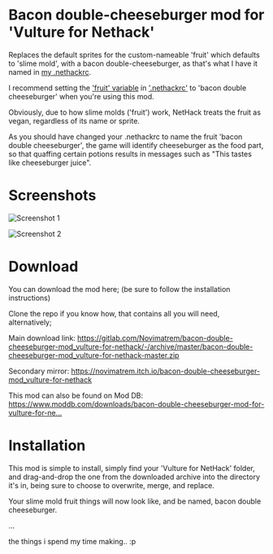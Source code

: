 # Bacon double-cheeseburger mod for 'Vulture for Nethack'

Replaces the default sprites for the custom-nameable 'fruit' which defaults to 'slime mold', with a bacon double-cheeseburger, as that's what I have it named in [my .nethackrc](https://novimatrem.gitlab.io/nethackrc).

I recommend setting the ['fruit' variable](https://nethackwiki.com/wiki/Options#fruit) in ['.nethackrc'](https://nethackwiki.com/wiki/Options) to 'bacon double cheeseburger' when you're using this mod.

Obviously, due to how slime molds ('fruit') work, NetHack treats the fruit as vegan, regardless of its name or sprite.

As you should have changed your .nethackrc to name the fruit 'bacon double cheeseburger', the game will identify cheeseburger as the food part, so that quaffing certain potions results in messages such as "This tastes like cheeseburger juice".

# Screenshots

![Screenshot 1](https://gitlab.com/Novimatrem/bacon-double-cheeseburger-mod_vulture-for-nethack/-/raw/master/screenshot1.png)

![Screenshot 2](https://gitlab.com/Novimatrem/bacon-double-cheeseburger-mod_vulture-for-nethack/-/raw/master/screenshot2.png)

# Download

You can download the mod here; (be sure to follow the installation instructions)

Clone the repo if you know how, that contains all you will need, alternatively;

Main download link: https://gitlab.com/Novimatrem/bacon-double-cheeseburger-mod_vulture-for-nethack/-/archive/master/bacon-double-cheeseburger-mod_vulture-for-nethack-master.zip

Secondary mirror: https://novimatrem.itch.io/bacon-double-cheeseburger-mod_vulture-for-nethack

​This mod can also be found on Mod DB: https://www.moddb.com/downloads/bacon-double-cheeseburger-mod-for-vulture-for-ne...​​

# Installation

This mod is simple to install, simply find your 'Vulture for NetHack' folder, and drag-and-drop the one from the downloaded archive into the directory it's in, being sure to choose to overwrite, merge, and replace.

Your slime mold fruit things will now look like, and be named, bacon double cheeseburger.

...

the things i spend my time making.. :p

